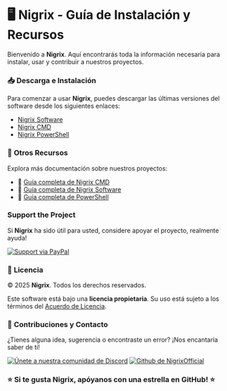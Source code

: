 # 🖥️ Nigrix - Guía de Instalación y Recursos

Bienvenido a **Nigrix**. Aquí encontrarás toda la información necesaria para instalar, usar y contribuir a nuestros proyectos.

### 📥 **Descarga e Instalación**

Para comenzar a usar **Nigrix**, puedes descargar las últimas versiones del software desde los siguientes enlaces:

- [Nigrix Software](https://github.com/NigrixOfficial/Nigrix/releases/tag/v2.4.1) 
- [Nigrix CMD](https://github.com/NigrixOfficial/CMD/releases/tag/Nigrix)
- [Nigrix PowerShell](https://github.com/NigrixOfficial/Powershell/releases/tag/Nigrix) 

### 📝 **Otros Recursos**

Explora más documentación sobre nuestros proyectos:

- 📌 [Guía completa de Nigrix CMD](https://github.com/NigrixOfficial/Nigrix-CMD)
- 📌 [Guía completa de Nigrix Software](https://github.com/NigrixOfficial/Nigrix_Software)
- 📌 [Guía completa de PowerShell ](https://github.com/NigrixOfficial/Nigrix-PowerShell)


### Support the Project

Si **Nigrix** ha sido útil para usted, considere apoyar el proyecto, realmente ayuda!

[![Support via PayPal](https://img.shields.io/badge/Support-via%20PayPal-FFD700?style=for-the-badge&logo=paypal&logoColor=white)](https://paypal.me/)


### 🛑 **Licencia**

© 2025 **Nigrix**. Todos los derechos reservados.

Este software está bajo una **licencia propietaria**. Su uso está sujeto a los términos del [Acuerdo de Licencia](https://github.com/NigrixOfficial/.github/blob/main/LICENSE).


### 👥 **Contribuciones y Contacto**

¿Tienes alguna idea, sugerencia o encontraste un error? ¡Nos encantaría saber de ti!

[![Únete a nuestra comunidad de Discord](https://img.shields.io/badge/Join-Discord%20Community-5865F2?style=for-the-badge&logo=discord&logoColor=white)](https://discord.gg/MvZV9VkuNY)
[![Github de NigrixOfficial](https://img.shields.io/badge/Join-the%20Discussion-2D9F2D?style=for-the-badge&logo=github&logoColor=white)](https://github.com/NigrixOfficial)


### ⭐ **Si te gusta Nigrix, apóyanos con una estrella en GitHub!** ⭐
